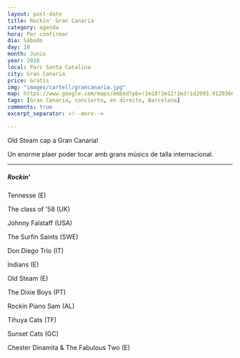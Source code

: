 ```yaml
---
layout: post-date
title: Rockin' Gran Canaria
category: agenda
hora: Per confirmar
dia: Sábado
day: 10
month: Junio
year: 2018
local: Parc Santa Catalina
city: Gran Canaria
price: Gratis
img: "images/cartell/grancanaria.jpg"
map: https://www.google.com/maps/embed?pb=!1m18!1m12!1m3!1d2993.9120366615266!2d2.147287815766556!3d41.37599580466353!2m3!1f0!2f0!3f0!3m2!1i1024!2i768!4f13.1!3m3!1m2!1s0x12a4a27412e79701%3A0x3798a8b53501c8cb!2sLas+Arenas+Barcelona!5e0!3m2!1ses!2ses!4v1520093900854
tags: [Gran Canaria, concierto, en directo, Barcelona]
comments: true
excerpt_separator: <!--more-->

---
```


Old Steam cap a Gran Canaria!

Un enorme plaer poder tocar amb grans músics de talla internacional.


<!--more-->

<hr>

##### Rockin'

Tennesse (E)

The class of '58 (UK)

Johnny Falstaff (USA)

The Surfin Saints (SWE)

Don Diego Trio (IT)

Indians (E)

Old Steam (E)

The Dixie Boys (PT)

Rockin Piano Sam (AL)

Tihuya Cats (TF)

Sunset Cats (GC)

Chester Dinamita & The Fabulous Two (E)

